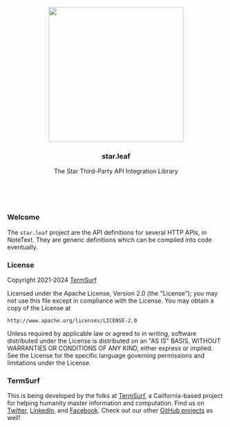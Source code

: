 <br/>
<br/>
<br/>
<br/>
<br/>
<br/>
<br/>

<p align='center'>
  <img src='https://github.com/termsurf/star.leaf/blob/make/view/view.svg?raw=true' height='312'>
</p>

<h3 align='center'>star.leaf</h3>
<p align='center'>
  The Star Third-Party API Integration Library
</p>

<br/>
<br/>
<br/>

### Welcome

The `star.leaf` project are the API definitions for several HTTP APIs, in NoteText. They are generic definitions which can be compiled into code eventually.

### License

Copyright 2021-2024 <a href='https://tree.surf'>TermSurf</a>

Licensed under the Apache License, Version 2.0 (the "License");
you may not use this file except in compliance with the License.
You may obtain a copy of the License at

    http://www.apache.org/licenses/LICENSE-2.0

Unless required by applicable law or agreed to in writing, software
distributed under the License is distributed on an "AS IS" BASIS,
WITHOUT WARRANTIES OR CONDITIONS OF ANY KIND, either express or implied.
See the License for the specific language governing permissions and
limitations under the License.

### TermSurf

This is being developed by the folks at [TermSurf](https://term.surf), a California-based project for helping humanity master information and computation. Find us on [Twitter](https://twitter.com/termsurfcode), [LinkedIn](https://www.linkedin.com/company/termsurf), and [Facebook](https://www.facebook.com/termsurf). Check out our other [GitHub projects](https://github.com/termsurf) as well!
